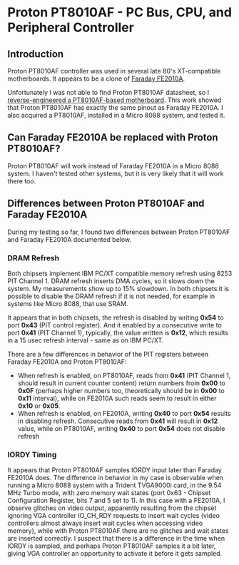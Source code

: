 # Proton PT8010AF - PC Bus, CPU, and Peripheral Controller

## Introduction

Proton PT8010AF controller was used in several late 80's XT-compatible motherboards. It appears to be a clone of [Faraday FE2010A](Faraday-XT_Controller-FE2010A.md).

Unfortunately I was not able to find Proton PT8010AF datasheet, so I [reverse-engineered a PT8010AF-based motherboard](https://github.com/skiselev/Proton_Turbo_XT).
This work showed that Proton PT8010AF has exactly the same pinout as Faraday FE2010A. I also acquired a PT8010AF, installed in a Micro 8088 system, and tested it.

## Can Faraday FE2010A be replaced with Proton PT8010AF?

Proton PT8010AF will work instead of Faraday FE2010A in a Micro 8088 system. I haven't tested other systems, but it is very likely that it will work there too.

## Differences between Proton PT8010AF and Faraday FE2010A

During my testing so far, I found two differences between Proton PT8010AF and Faraday FE2010A documented below.

### DRAM Refresh

Both chipsets implement IBM PC/XT compatible memory refresh using 8253 PIT Channel 1. DRAM refresh inserts DMA cycles, so it slows down the system. My measurements show up to 15% slowdown. In both chipsets it is possible to disable the DRAM refresh if it is not needed, for example in systems like Micro 8088, that use SRAM. 

It appears that in both chipsets, the refresh is disabled by writing **0x54** to port **0x43** (PIT control register). And it enabled by a consecutive write to port **0x41** (PIT Channel 1), typically, the value written is **0x12**, which results in a 15 usec refresh interval - same as on IBM PC/XT.

There are a few differences in behavior of the PIT registers between Faraday FE2010A and Proton PT8010AF:

* When refresh is enabled, on PT8010AF, reads from **0x41** (PIT Channel 1, should result in current counter content) return numbers from **0x00** to **0x0F** (perhaps higher numbers too, theoretically should be in **0x00** to **0x11** interval), while on FE2010A such reads seem to result in either **0x10** or **0x05**.
* When refresh is enabled, on FE2010A, writing **0x40** to port **0x54** results in disabling refresh. Consecutive reads from **0x41** will result in **0x12** value, while on PT8010AF, writing **0x40** to port **0x54** does not disable refresh

### IORDY Timing

It appears that Proton PT8010AF samples IORDY input later than Faraday FE2010A does. The difference in behavior in my case is observable when running a Micro 8088 system
with a Trident TVGA9000i card, in the 9.54 MHz Turbo mode, with zero memory wait states (port 0x63 - Chipset Configuration Register, bits 7 and 5 set to 1).
In this case with a FE2010A, I observe glitches on video output, apparently resulting from the chipset ignoring VGA controller IO_CH_RDY requests to insert wait cycles
(video controllers almost always insert wait cycles when accessing video memory), while with Proton PT8010AF there are no glitches and wait states are inserted correctly.
I suspect that there is a difference in the time when IORDY is sampled, and perhaps Proton PT8010AF samples it a bit later, giving VGA controller an opportunity to activate it
before it gets sampled.
